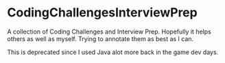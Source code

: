 # CodingChallengesInterviewPrep

A collection of Coding Challenges and Interview Prep. Hopefully it helps others as well as myself. Trying to annotate them as best as I can.

This is deprecated since I used Java alot more back in the game dev days.
